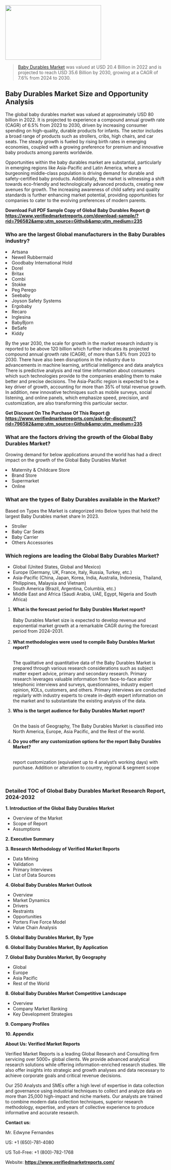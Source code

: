 <img src="https://ffe5etoiles.com/wp-content/uploads/2024/12/MST1-300x171.png" alt="" width="300" height="171" class="alignnone size-medium wp-image-20088" /><blockquote><p><p><a href="https://www.verifiedmarketreports.com/download-sample/?rid=796582&utm_source=Github&utm_medium=235" target="_blank">Baby Durables Market</a> was valued at USD 20.4 Billion in 2022 and is projected to reach USD 35.6 Billion by 2030, growing at a CAGR of 7.6% from 2024 to 2030.</p></blockquote><p><h2>Baby Durables Market Size and Opportunity Analysis</h2><p>The global baby durables market was valued at approximately USD 80 billion in 2022. It is projected to experience a compound annual growth rate (CAGR) of 6.5% from 2023 to 2030, driven by increasing consumer spending on high-quality, durable products for infants. The sector includes a broad range of products such as strollers, cribs, high chairs, and car seats. The steady growth is fueled by rising birth rates in emerging economies, coupled with a growing preference for premium and innovative baby products among parents worldwide.</p><p>Opportunities within the baby durables market are substantial, particularly in emerging regions like Asia-Pacific and Latin America, where a burgeoning middle-class population is driving demand for durable and safety-certified baby products. Additionally, the market is witnessing a shift towards eco-friendly and technologically advanced products, creating new avenues for growth. The increasing awareness of child safety and quality standards is further enhancing market potential, providing opportunities for companies to cater to the evolving preferences of modern parents.</p></p><p class=""><strong>Download Full PDF Sample Copy of Global Baby Durables Report @ <a href="https://www.verifiedmarketreports.com/download-sample/?rid=796582&amp;utm_source=Github&amp;utm_medium=235" target="_blank">https://www.verifiedmarketreports.com/download-sample/?rid=796582&amp;utm_source=Github&amp;utm_medium=235</a></strong></p><h3 id="" class="">Who are the largest Global manufacturers in the Baby Durables industry?</h3><p><li>Artsana</li><li> Newell Rubbermaid</li><li> Goodbaby International Hold</li><li> Dorel</li><li> Britax</li><li> Combi</li><li> Stokke</li><li> Peg Perego</li><li> Seebaby</li><li> Joyson Safety Systems</li><li> Ergobaby</li><li> Recaro</li><li> Inglesina</li><li> BabyBjorn</li><li> BeSafe</li><li> Kiddy</li></p><div class=""><div class="" dir="" data-message-author-role="" data-message-id="" data-message-model-slug=""><div class=""><div class=""><div class=""><div class="" dir="" data-message-author-role="" data-message-id="" data-message-model-slug=""><div class=""><div class=""><p>By the year 2030, the scale for growth in the market research industry is reported to be above 120 billion which further indicates its projected compound annual growth rate (CAGR), of more than 5.8% from 2023 to 2030. There have also been disruptions in the industry due to advancements in machine learning, artificial intelligence and data analytics There is predictive analysis and real time information about consumers which such technologies provide to the companies enabling them to make better and precise decisions. The Asia-Pacific region is expected to be a key driver of growth, accounting for more than 35% of total revenue growth. In addition, new innovative techniques such as mobile surveys, social listening, and online panels, which emphasize speed, precision, and customization, are also transforming this particular sector.</p><p><strong>Get Discount On The Purchase Of This Report @&nbsp; <a href="https://www.verifiedmarketreports.com/ask-for-discount/?rid=796582&amp;utm_source=Github&amp;utm_medium=235" target="_blank">https://www.verifiedmarketreports.com/ask-for-discount/?rid=796582&amp;utm_source=Github&amp;utm_medium=235</a></strong></p></div></div></div></div></div></div></div></div><h3 id="" class="">What are the factors driving the growth of the Global Baby Durables Market?</h3><p id="" class="">Growing demand for below applications around the world has had a direct impact on the growth of the Global Baby Durables Market</p><p id="" class=""><li>Maternity & Childcare Store</li><li> Brand Store</li><li> Supermarket</li><li> Online</li></p><h3 id="" class="">What are the types of Baby Durables available in the Market?</h3><p id="" class="">Based on Types the Market is categorized into Below types that held the largest Baby Durables market share In 2023.</p><p id="" class=""><li>Stroller</li><li> Baby Car Seats</li><li> Baby Carrier</li><li> Others Accessories</li></p><h3 id="" class="">Which regions are leading the Global Baby Durables Market?</h3><ul><li>Global (United States, Global and Mexico)</li><li>Europe (Germany, UK, France, Italy, Russia, Turkey, etc.)</li><li>Asia-Pacific (China, Japan, Korea, India, Australia, Indonesia, Thailand, Philippines, Malaysia and Vietnam)</li><li>South America (Brazil, Argentina, Columbia, etc.)</li><li>Middle East and Africa (Saudi Arabia, UAE, Egypt, Nigeria and South Africa)</li></ul><p><ol><li><strong>What is the forecast period for Baby Durables Market report?<br /></strong><br /><span data-sheets-root="1" data-sheets-value="{&quot;1&quot;:2,&quot;2&quot;:&quot;XXXX size is expected to develop revenue and exponential market growth at a remarkable CAGR during the forecast period from 2024&ndash;2030.&quot;}" data-sheets-userformat="{&quot;2&quot;:12674,&quot;4&quot;:{&quot;1&quot;:2,&quot;2&quot;:16776960},&quot;10&quot;:2,&quot;11&quot;:0,&quot;15&quot;:&quot;Arial&quot;,&quot;16&quot;:12}">Baby Durables Market size is expected to develop revenue and exponential market growth at a remarkable CAGR during the forecast period from 2024&ndash;2031.</span><br /><br /></li><li><strong>What methodologies were used to compile Baby Durables Market report?<br /><br /></strong><p>The qualitative and quantitative data of the&nbsp;Baby Durables Market is prepared through various research considerations such as subject matter expert advice, primary and secondary research. Primary research leverages valuable information from face-to-face and/or telephonic interviews and surveys, questionnaires, industry expert opinion, KOLs, customers, and others. Primary interviews are conducted regularly with industry experts to create in-depth expert information on the market and to substantiate the existing analysis of the data.&nbsp;</p></li><li><strong>Who is the target audience for Baby Durables Market report?<br /><br /></strong><p>On the basis of Geography, The&nbsp;Baby Durables Market is classified into North America, Europe, Asia Pacific, and the Rest of the world.</p></li><li><strong>Do you offer any customization options for the report Baby Durables Market?<br /><br /></strong><p>report customization (equivalent up to 4 analyst&rsquo;s working days) with purchase. Addition or alteration to country, regional &amp; segment scope</p><p>&nbsp;</p></li></ol></p><h3 id="" class="">Detailed TOC of Global Baby Durables Market Research Report, 2024-2032</h3><p id="" class=""><strong>1. Introduction of the Global Baby Durables Market</strong></p><ul><li>Overview of the Market</li><li>Scope of Report</li><li>Assumptions</li></ul><p id="" class=""><strong>2. Executive Summary</strong></p><p id="" class=""><strong>3. Research Methodology of&nbsp;Verified Market Reports</strong></p><ul><li>Data Mining</li><li>Validation</li><li>Primary Interviews</li><li>List of Data Sources</li></ul><p id="" class=""><strong>4. Global Baby Durables Market Outlook</strong></p><ul><li>Overview</li><li>Market Dynamics</li><li>Drivers</li><li>Restraints</li><li>Opportunities</li><li>Porters Five Force Model</li><li>Value Chain Analysis</li></ul><p id="" class=""><strong>5. Global Baby Durables Market, By&nbsp;Type</strong></p><p id="" class=""><strong>6. Global Baby Durables Market, By Application</strong></p><p id="" class=""><strong>7. Global Baby Durables Market, By Geography</strong></p><ul><li>Global</li><li>Europe</li><li>Asia Pacific</li><li>Rest of the World</li></ul><p id="" class=""><strong>8. Global Baby Durables Market Competitive Landscape</strong></p><ul><li>Overview</li><li>Company Market Ranking</li><li>Key Development Strategies</li></ul><p id="" class=""><strong>9. Company Profiles</strong></p><p id="" class=""><strong>10. Appendix</strong></p><p id="" class=""><strong>About Us: Verified Market Reports</strong></p><p id="" class="">Verified Market Reports is a leading Global Research and Consulting firm servicing over 5000+ global clients. We provide advanced analytical research solutions while offering information-enriched research studies. We also offer insights into strategic and growth analyses and data necessary to achieve corporate goals and critical revenue decisions.</p><p id="" class="">Our 250 Analysts and SMEs offer a high level of expertise in data collection and governance using industrial techniques to collect and analyze data on more than 25,000 high-impact and niche markets. Our analysts are trained to combine modern data collection techniques, superior research methodology, expertise, and years of collective experience to produce informative and accurate research.</p><p id="" class=""><strong>Contact us:</strong></p><p id="" class="">Mr. Edwyne Fernandes</p><p id="" class="">US: +1 (650)-781-4080</p><p id="" class="">US Toll-Free: +1 (800)-782-1768</p><p id="" class="">Website: <a target="" data-test-app-aware-link=""><strong>https://www.verifiedmarketreports.com/</strong></a></p>

